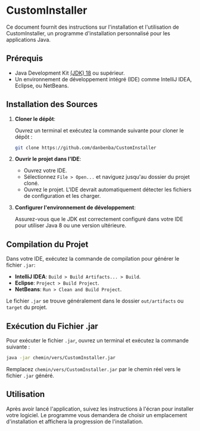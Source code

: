 # CustomInstaller

Ce document fournit des instructions sur l'installation et l'utilisation de CustomInstaller, un programme d'installation personnalisé pour les applications Java.

## Prérequis

- Java Development Kit [(JDK) 18](https://download.oracle.com/java/18/archive/jdk-18.0.2.1_windows-x64_bin.exe ) ou supérieur.
- Un environnement de développement intégré (IDE) comme IntelliJ IDEA, Eclipse, ou NetBeans.

## Installation des Sources

1. **Cloner le dépôt**:
   
   Ouvrez un terminal et exécutez la commande suivante pour cloner le dépôt :

   ```bash
   git clone https://github.com/danbenba/CustomInstaller
   ```

2. **Ouvrir le projet dans l'IDE**:
   
   - Ouvrez votre IDE.
   - Sélectionnez `File > Open...` et naviguez jusqu'au dossier du projet cloné.
   - Ouvrez le projet. L'IDE devrait automatiquement détecter les fichiers de configuration et les charger.

3. **Configurer l'environnement de développement**:
   
   Assurez-vous que le JDK est correctement configuré dans votre IDE pour utiliser Java 8 ou une version ultérieure.

## Compilation du Projet

Dans votre IDE, exécutez la commande de compilation pour générer le fichier `.jar`:

- **IntelliJ IDEA**: `Build > Build Artifacts... > Build`.
- **Eclipse**: `Project > Build Project`.
- **NetBeans**: `Run > Clean and Build Project`.

Le fichier `.jar` se trouve généralement dans le dossier `out/artifacts` ou `target` du projet.

## Exécution du Fichier .jar

Pour exécuter le fichier `.jar`, ouvrez un terminal et exécutez la commande suivante :

```bash
java -jar chemin/vers/CustomInstaller.jar
```

Remplacez `chemin/vers/CustomInstaller.jar` par le chemin réel vers le fichier `.jar` généré.

## Utilisation

Après avoir lancé l'application, suivez les instructions à l'écran pour installer votre logiciel. Le programme vous demandera de choisir un emplacement d'installation et affichera la progression de l'installation.
